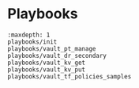 # Playbooks

```{toctree}
:maxdepth: 1
playbooks/init
playbooks/vault_pt_manage
playbooks/vault_dr_secondary
playbooks/vault_kv_get
playbooks/vault_kv_put
playbooks/vault_tf_policies_samples
```


